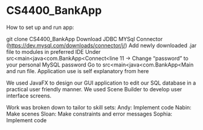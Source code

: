 # CS4400_BankApp
How to set up and run app:
	
  git clone CS4400_BankApp
  Download JDBC MYSql Connector (https://dev.mysql.com/downloads/connector/j/)
  Add newly downloaded .jar file to modules in preferred IDE 
  Under src<main<java<com.BankApp<Connect<line 11 -> Change “password” to your personal MySQL password
  Go to  src<main<java<com.BankApp<Main and run file. Application use is self explanatory from here

                                        
We used JavaFX to design our GUI application to edit our SQL database in a practical user friendly manner. 
We used Scene Builder to develop user interface screens.

                                        

Work was broken down to tailor to skill sets:
  Andy: Implement code
  Nabin: Make scenes
  Sloan: Make constraints and error messages
  Sophia: Implement code



